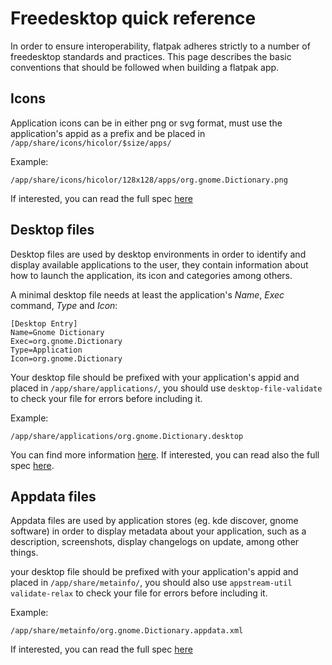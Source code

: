 # Freedesktop quick reference

In order to ensure interoperability, flatpak adheres strictly to a number of freedesktop standards and practices. This page describes the basic conventions that should be followed when building a flatpak app.

## Icons

Application icons can be in either png or svg format, must use the application's appid as a prefix and be placed in `/app/share/icons/hicolor/$size/apps/`

Example:

    /app/share/icons/hicolor/128x128/apps/org.gnome.Dictionary.png

If interested, you can read the full spec [here](https://standards.freedesktop.org/icon-theme-spec/icon-theme-spec-latest.html)

## Desktop files

Desktop files are used by desktop environments in order to identify and display available applications to the user, they contain information about how to launch the application, its icon and categories among others.

A minimal desktop file needs at least the application's *Name*, *Exec* command, *Type* and *Icon*:

    [Desktop Entry]
    Name=Gnome Dictionary
    Exec=org.gnome.Dictionary
    Type=Application
    Icon=org.gnome.Dictionary

Your desktop file should be prefixed with your application's appid and placed in `/app/share/applications/`, you should use `desktop-file-validate` to check your file for errors before including it.

Example:

    /app/share/applications/org.gnome.Dictionary.desktop

You can find more information [here](https://wiki.archlinux.org/index.php/desktop_entries). If interested, you can read also the full spec [here](https://standards.freedesktop.org/desktop-entry-spec/latest/).

## Appdata files

Appdata files are used by application stores (eg. kde discover, gnome software) in order to display metadata about your application, such as a description, screenshots, display changelogs on update, among other things.

your desktop file should be prefixed with your application's appid and placed in `/app/share/metainfo/`, you should also use `appstream-util validate-relax` to check your file for errors before including it.

Example:

    /app/share/metainfo/org.gnome.Dictionary.appdata.xml

If interested, you can read the full spec [here](https://www.freedesktop.org/software/appstream/docs/)
